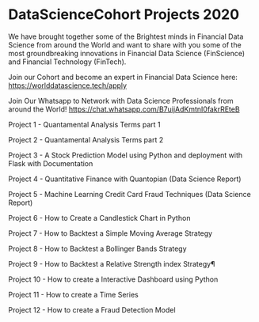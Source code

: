 # DataScienceCohort Projects 2020

We have brought together some of the Brightest minds in Financial Data Science from around the World and want to share with you some of the most groundbreaking innovations in Financial Data Science (FinScience) and Financial Technology (FinTech).

Join our Cohort and become an expert in Financial Data Science here: https://worlddatascience.tech/apply

Join Our Whatsapp to Network with Data Science Professionals from around the World! https://chat.whatsapp.com/B7uijAdKmtnI0fakrREteB

Project 1 - Quantamental Analysis Terms part 1

Project 2 - Quantamental Analysis Terms part 2

Project 3 - A Stock Prediction Model using Python and deployment with Flask with Documentation

Project 4 - Quantitative Finance with Quantopian (Data Science Report)

Project 5 - Machine Learning Credit Card Fraud Techniques (Data Science Report)

Project 6 - How to Create a Candlestick Chart in Python

Project 7 - How to Backtest a Simple Moving Average Strategy

Project 8 - How to Backtest a Bollinger Bands Strategy

Project 9 - How to Backtest a Relative Strength index Strategy¶

Project 10 - How to create a Interactive Dashboard using Python

Project 11 - How to create a Time Series

Project 12 - How to create a Fraud Detection Model
